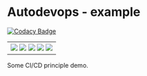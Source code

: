 # Autodevops - example

[![Codacy Badge](https://api.codacy.com/project/badge/Grade/1506cf52558d4eef8b7819656864ea8d)](https://app.codacy.com/app/ondrejmetelka5/autodevops?utm_source=github.com&utm_medium=referral&utm_content=methlock/autodevops&utm_campaign=Badge_Grade_Dashboard)

<table>
    <tr>
        <th>
            <img src="https://img.shields.io/circleci/project/github/methlock/autodevops/master.svg">
            <img src="https://img.shields.io/codacy/coverage/c4c88a847c034d6e81fe89f109296f25.svg">
            <img src="https://img.shields.io/github/repo-size/methlock/autodevops.svg">
            <img src="https://img.shields.io/librariesio/github/methlock/autodevops.svg">
            <img src="https://img.shields.io/github/license/methlock/autodevops.svg">
        </th>
    </tr>
</table>


Some CI/CD principle demo.